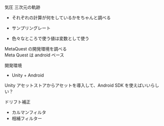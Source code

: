 気圧
三次元の軌跡

- それぞれの計算が何をしているかをちゃんと調べる
- サンプリングレート

- 色々なところで使う値は変数として使う

MetaQuest の開発環境を調べる  
Meta Quest は android ベース

開発環境

- Unity + Android

Unity アセットストアからアセットを導入して、Android SDK を使えばいいらしい？

ドリフト補正

- カルマンフィルタ
- 相補フィルター
